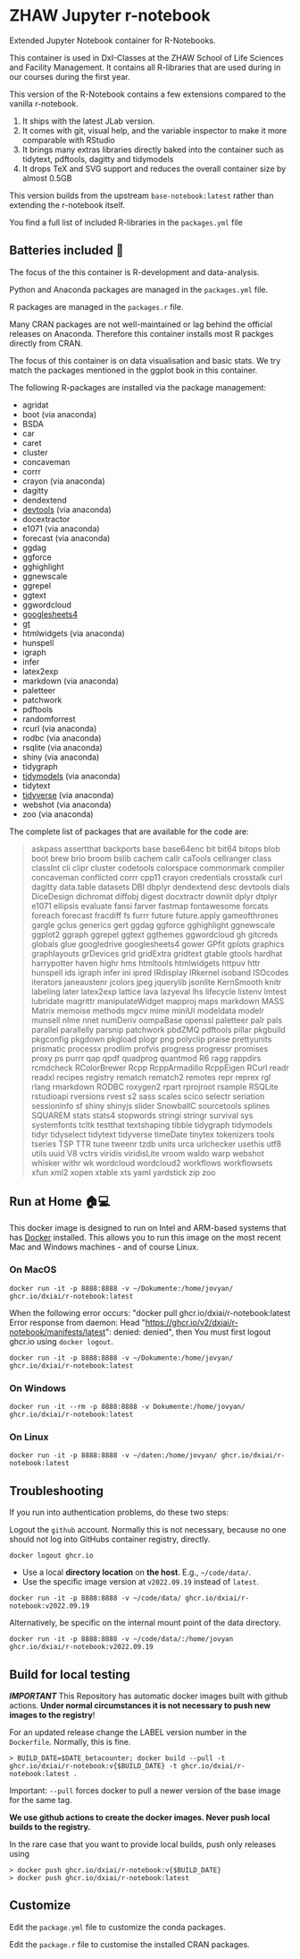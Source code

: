 # ZHAW Jupyter r-notebook

Extended Jupyter Notebook container for R-Notebooks. 

This container is used in DxI-Classes at the ZHAW School of Life Sciences and Facility Management. It contains all R-libraries that are used during in our courses during the first year. 

This version of the R-Notebook contains a few extensions compared to the vanilla r-notebook.

1. It ships with the latest JLab version.
2. It comes with git, visual help, and the variable inspector to make it more comparable with RStudio
3. It brings many extras libraries directly baked into the container such as tidytext, pdftools, dagitty and tidymodels
4. It drops TeX and SVG support and reduces the overall container size by almost 0.5GB

This version builds from the upstream `base-notebook:latest` rather than extending the r-notebook itself.

You find a full list of included R-libraries in the `packages.yml` file

## Batteries included 🦾

The focus of the this container is R-development and data-analysis. 

Python and Anaconda packages are managed in the `packages.yml` file. 

R packages are managed in the `packages.r` file. 

Many CRAN packages are not well-maintained or lag behind the official releases on Anaconda. Therefore this container installs most R packges directly from CRAN. 

The focus of this container is on data visualisation and basic stats. We try match the packages mentioned in the ggplot book in this container.

The following R-packages are installed via the package management:

- agridat
- boot (via anaconda)
- BSDA
- car
- caret
- cluster
- concaveman
- corrr
- crayon (via anaconda)
- dagitty
- dendextend
- [devtools](https://devtools.r-lib.org/) (via anaconda)
- docextractor
- e1071 (via anaconda)
- forecast (via anaconda)
- ggdag 
- ggforce
- gghighlight
- ggnewscale
- ggrepel 
- ggtext
- ggwordcloud
- [googlesheets4](https://googlesheets4.tidyverse.org/)
- [gt](https://gt.rstudio.com/)
- htmlwidgets (via anaconda)
- hunspell
- igraph
- infer
- latex2exp
- markdown (via anaconda)
- paletteer
- patchwork
- pdftools
- randomforrest
- rcurl (via anaconda)
- rodbc (via anaconda)
- rsqlite (via anaconda)
- shiny (via anaconda)
- tidygraph
- [tidymodels](https://www.tidymodels.org/) (via anaconda)
- tidytext
- [tidyverse](https://www.tidyverse.org/) (via anaconda)
- webshot (via anaconda)
- zoo (via anaconda)

The complete list of packages that are available for the code are: 

> askpass assertthat backports base base64enc bit bit64 bitops blob boot brew brio broom bslib cachem callr caTools cellranger class classInt cli clipr cluster codetools colorspace commonmark compiler concaveman conflicted corrr cpp11 crayon credentials crosstalk curl dagitty data.table datasets DBI dbplyr dendextend desc devtools dials DiceDesign dichromat diffobj digest docxtractr downlit dplyr dtplyr e1071 ellipsis evaluate fansi farver fastmap fontawesome forcats foreach forecast fracdiff fs furrr future future.apply gameofthrones gargle gclus generics gert ggdag ggforce gghighlight ggnewscale ggplot2 ggraph ggrepel ggtext ggthemes ggwordcloud gh gitcreds globals glue googledrive googlesheets4 gower GPfit gplots graphics graphlayouts grDevices grid gridExtra gridtext gtable gtools hardhat harrypotter haven highr hms htmltools htmlwidgets httpuv httr hunspell ids igraph infer ini ipred IRdisplay IRkernel isoband ISOcodes iterators janeaustenr jcolors jpeg jquerylib jsonlite KernSmooth knitr labeling later latex2exp lattice lava lazyeval lhs lifecycle listenv lmtest lubridate magrittr manipulateWidget mapproj maps markdown MASS Matrix memoise methods mgcv mime miniUI modeldata modelr munsell nlme nnet numDeriv oompaBase openssl paletteer palr pals parallel parallelly parsnip patchwork pbdZMQ pdftools pillar pkgbuild pkgconfig pkgdown pkgload plogr png polyclip praise prettyunits prismatic processx prodlim profvis progress progressr promises proxy ps purrr qap qpdf quadprog quantmod R6 ragg rappdirs rcmdcheck RColorBrewer Rcpp RcppArmadillo RcppEigen RCurl readr readxl recipes registry rematch rematch2 remotes repr reprex rgl rlang rmarkdown RODBC roxygen2 rpart rprojroot rsample RSQLite rstudioapi rversions rvest s2 sass scales scico selectr seriation sessioninfo sf shiny shinyjs slider SnowballC sourcetools splines SQUAREM stats stats4 stopwords stringi stringr survival sys systemfonts tcltk testthat textshaping tibble tidygraph tidymodels tidyr tidyselect tidytext tidyverse timeDate tinytex tokenizers tools tseries TSP TTR tune tweenr tzdb units urca urlchecker usethis utf8 utils uuid V8 vctrs viridis viridisLite vroom waldo warp webshot whisker withr wk wordcloud wordcloud2 workflows workflowsets xfun xml2 xopen xtable xts yaml yardstick zip zoo

## Run at Home 🏠💻

This docker image is designed to run on Intel and ARM-based systems that has [Docker](https://docker.com) installed. This allows you to run this image on the most recent Mac and Windows machines - and of course Linux.

### On MacOS

```
docker run -it -p 8888:8888 -v ~/Dokumente:/home/jovyan/ ghcr.io/dxiai/r-notebook:latest
```

When the following error occurs: "docker pull ghcr.io/dxiai/r-notebook:latest  
Error response from daemon: Head "https://ghcr.io/v2/dxiai/r-notebook/manifests/latest": denied: denied", then
You must first logout ghcr.io using `docker logout`.

```
docker run -it -p 8888:8888 -v ~/Dokumente:/home/jovyan/ ghcr.io/dxiai/r-notebook:latest
```

### On Windows

```
docker run -it --rm -p 8888:8888 -v Dokumente:/home/jovyan/ ghcr.io/dxiai/r-notebook:latest
```

### On Linux

```
docker run -it -p 8888:8888 -v ~/daten:/home/jovyan/ ghcr.io/dxiai/r-notebook:latest
```

## Troubleshooting

If you run into authentication problems, do these two steps:

Logout the `github` account. Normally this is not necessary, because no one should not log into GitHubs container registry, directly. 

```
docker logout ghcr.io  
```

- Use a local **directory location** on **the host**. E.g., `~/code/data/`.
- Use the specific image version at `v2022.09.19` instead of `latest`.

```
docker run -it -p 8888:8888 -v ~/code/data/ ghcr.io/dxiai/r-notebook:v2022.09.19 
```

Alternatively, be specific on the internal mount point of the data directory. 

```
docker run -it -p 8888:8888 -v ~/code/data/:/home/jovyan ghcr.io/dxiai/r-notebook:v2022.09.19 
```


## Build for local testing

***IMPORTANT*** This Repository has automatic docker images built with github actions. **Under normal circumstances it is not necessary to push new images to the registry**!

For an updated release change the LABEL version number in the `Dockerfile`. Normally, this is fine. 

```
> BUILD_DATE=$DATE_betacounter; docker build --pull -t ghcr.io/dxiai/r-notebook:v{$BUILD_DATE} -t ghcr.io/dxiai/r-notebook:latest .
```

Important: `--pull` forces docker to pull a newer version of the base image for the same tag. 

**We use github actions to create the docker images. Never push local builds to the registry.**

In the rare case that you want to provide local builds, push only releases using

```
> docker push ghcr.io/dxiai/r-notebook:v{$BUILD_DATE}
> docker push ghcr.io/dxiai/r-notebook:latest
```

## Customize

Edit the `package.yml` file to customize the conda packages.

Edit the `package.r` file to customise the installed CRAN packages.
